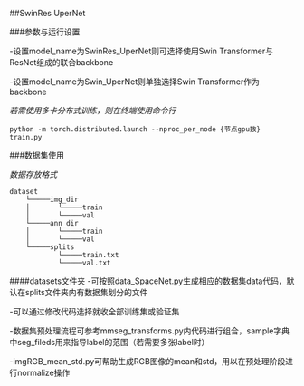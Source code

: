 ##SwinRes UperNet

###参数与运行设置

-设置model_name为SwinRes_UperNet则可选择使用Swin Transformer与ResNet组成的联合backbone

-设置model_name为Swin_UperNet则单独选择Swin Transformer作为backbone

*若需使用多卡分布式训练，则在终端使用命令行*

```
python -m torch.distributed.launch --nproc_per_node {节点gpu数} train.py
```

###数据集使用

*数据存放格式*

```
dataset
    └─────img_dir
    │       └─────train
    │       └─────val
    └─────ann_dir
    │       └─────train
    │       └─────val
    └─────splits
            └─────train.txt
            └─────val.txt
```


####datasets文件夹
-可按照data_SpaceNet.py生成相应的数据集data代码，默认在splits文件夹内有数据集划分的文件

-可以通过修改代码选择就收全部训练集或验证集

-数据集预处理流程可参考mmseg_transforms.py内代码进行组合，sample字典中seg_fileds用来指导label的范围（若需要多张label时）

-imgRGB_mean_std.py可帮助生成RGB图像的mean和std，用以在预处理阶段进行normalize操作



